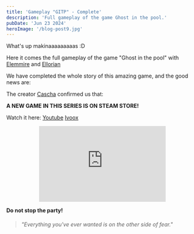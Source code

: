 ```yaml
---
title: 'Gameplay "GITP" - Complete'
description: 'Full gameplay of the game Ghost in the pool.'
pubDate: 'Jun 23 2024'
heroImage: '/blog-post9.jpg'
---
```


What's up makinaaaaaaaaas :D

Here it comes the full gameplay of the game "Ghost in the pool" with <a href="https://www.instagram.com/elemmire1988?utm_source=qr&igsh=MWgwcm84ZmxwaDVmYQ%3D%3D" target="_blank">Elemmire</a> and <a href="https://www.ellorian.es" target="_blank">Ellorian</a> 

We have completed the whole story of this amazing game, and the good news are: 

The creator <a href="https://www.cascha-games.com" target="_blank">Cascha</a> confirmed us that: 

**A NEW GAME IN THIS SERIES IS ON STEAM STORE!**

Watch it here:
<a href="https://www.youtube.com/watch?v=GiHhuTIcsM0" target="_blank">Youtube</a>
<a href="https://go.ivoox.com/rf/130715917" target="_blank">Ivoox</a>

<p align="center">
    <iframe width="66%" height="200vh" src="https://www.youtube.com/embed/GiHhuTIcsM0?si=RFCAZjGY1z-wUXfd" title="YouTube video player" frameborder="0" allow="accelerometer; autoplay; clipboard-write; encrypted-media; gyroscope; picture-in-picture; web-share" referrerpolicy="strict-origin-when-cross-origin" allowfullscreen></iframe>
</p>

**Do not stop the party!**

> ###### "Everything you've ever wanted is on the other side of fear."

